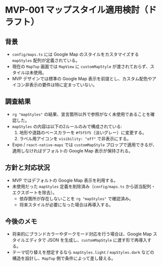 # MVP-001 マップスタイル適用検討（ドラフト）

## 背景
- `config/maps.ts` には Google Map のスタイルをカスタマイズする `mapStyles` 配列が定義されている。
- 現在の `MapTop` 画面では `MapView` に `customMapStyle` が渡されておらず、スタイルは未使用。
- MVP デザインでは標準の Google Map 表示を前提とし、カスタム配色やアイコン非表示の要件は特に定まっていない。

## 調査結果
- `rg "mapStyles"` の結果、宣言箇所以外で参照がなく未使用であることを確認した。
- `mapStyles` の内容は以下の2ルールのみで構成されている:
  1. 地形や道路のベースカラーを `#f5f5f5`（淡いグレー）に変更する。
  2. ラベル用アイコンを `visibility: "off"` で非表示にする。
- Expo / `react-native-maps` では `customMapStyle` プロップで適用できるが、適用しなければデフォルトの Google Map 表示が保持される。

## 方針と対応状況
- MVP ではデフォルトの Google Map 表示を利用する。
- 未使用だった `mapStyles` 定義を削除済み（`config/maps.ts` から該当配列・エクスポートを除去）。
  - 依存箇所が存在しないことを `rg "mapStyles"` で確認済み。
  - 将来スタイルが必要になった場合は再導入する。

## 今後のメモ
- 将来的にブランドカラーやダークモード対応を行う場合は、Google Map スタイルエディタで JSON を生成し、`customMapStyle` に渡す形で再導入する。
- テーマ切り替えを想定するなら `mapStyles.light` / `mapStyles.dark` などの構造を設計し、`MapTop` 側で条件によって差し替える。
